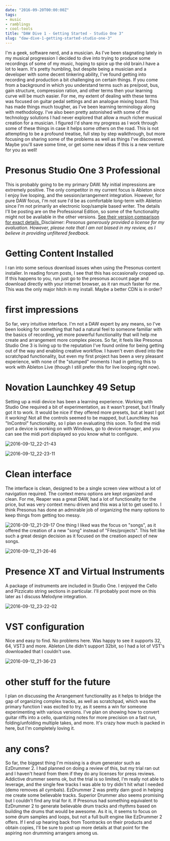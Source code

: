 ```yaml
---
date: "2016-09-20T00:00:00Z"
tags:
- music
- ramblings
- cool-tools
title: "DAW Dive 1 - Getting Started - Studio One 3"
slug: "daw-dive-1-getting-started-studio-one-3"
---
```


I'm a geek, software nerd, and a musician. As I've been stagnating lately in my musical progression I decided to dive into trying to produce some recordings of some of my music, hoping to spice up the old brain.I have a lot to learn. It's pretty humbling, but despite being a musician and a developer with some decent tinkering ability, I've found getting into recording and production a bit challenging on certain things. If you come from a background in which you understand terms such as pre/post, bus, gain structure, compression ration, and other terms then your learning curve will be much easier. For me, my extent of dealing with these terms was focused on guitar pedal settings and an analogue mixing board.
This has made things much tougher, as I've been learning terminology along with methodology.
I've also been pretty astonished with some of the technology solutions I had never explored that allow a much richer musical creation for a musician.
I figured I'd share my progress as I work through some of these things in case it helps some others on the road. This is not attempting to be a profound treatise, full step by step walkthrough, but more focusing on sharing some of the problems as well as things I've discovered. Maybe you'll save some time, or get some new ideas if this is a new venture for you as well!

# Presonus Studio One 3 Professional

This is probably going to be my primary DAW. My initial impressions are extremely positive. The only competitor in my current focus is Ableton since I enjoy live looping, and the session/arrangement integration. However, for pure DAW focus, I'm not sure I'd be as comfortable long-term with Ableton since I'm not primarily an electronic loop/sample based writer.
The details I'll be posting are on the Professional Edition, so some of the functionality might not be available in the other versions. [See their version comparison for exact details. ](http://www.presonus.com/products/studio-one/compare-versions)
Disclaimer: _Presonus generously provided a license for my evaluation. However, please note that I am not biased in my review, as I believe in providing unfiltered feedback._

# Getting Content Installed

I ran into some serious download issues when using the Presonus content installer. In reading forum posts, I see that this has occasionally cropped up. If this happens to you, run just go to the presonus account page and download directly with your internet browser, as it ran much faster for me. This was the only major hitch in my install. Maybe a better CDN is in order?

# first impressions

So far, very intuitive interface. I'm not a DAW expert by any means, so I've been looking for something that had a natural feel to someone familiar with the basics of recording, yet more powerful functionality that will help me create and arrangement more complex pieces. So far, it feels like Presonus Studio One 3 is living up to the reputation I've found online for being getting out of the way and enabling creative workflow. I haven't even dived into the scratchpad functionality, but even my first project has been a very pleasant experience, with none of the "stumped" moments I had in getting this to work with Ableton Live (though I still prefer this for live looping right now).

# Novation Launchkey 49 Setup

Setting up a midi device has been a learning experience. Working with Studio One required a bit of experimentation, as it wasn't preset, but I finally got it to work. It would be nice if they offered more presets, but at least I got it working! Not all the controls seemed to be mapped, but Launchkey has "InControl" functionality, so I plan on evaluating this soon.
To find the midi port a device is working on with Windows, go to device manager, and you can see the midi port displayed so you know what to configure.

![2016-09-12_22-21-43](images/2016-09-12_22-21-43.png)

![2016-09-12_22-23-11](images/2016-09-12_22-23-11.png)

# Clean interface

The interface is clean, designed to be a single screen view without a lot of navigation required. The context menu options are kept organized and clean. For me, Reaper was a great DAW, had a lot of functionality for the price, but was very context menu driven and this was a lot to get used to. I think Presonus has done an admirable job of organizing the many options to keep things from getting too messy.

![2016-09-12_21-29-17](images/2016-09-12_21-29-17.png)
One thing I liked was the focus on "songs", as it offered the creation of a new "song" instead of "Files/projects". This felt like such a great design decision as it focused on the creation aspect of new songs.

![2016-09-12_21-26-46](images/2016-09-12_21-26-46.png)

# Presence XT and Virtual Instruments

A package of instruments are included in Studio One. I enjoyed the Cello and Pizzicato string sections in particular. I'll probably post more on this later as I discuss Melodyne integration.

![2016-09-12_23-22-02](images/2016-09-12_23-22-02.png)

# VST configuration

Nice and easy to find. No problems here. Was happy to see it supports 32, 64, VST3 and more. Ableton Lite didn't support 32bit, so I had a lot of VST's downloaded that I couldn't use.

![2016-09-12_21-36-23](images/2016-09-12_21-36-23.png)

# other stuff for the future

I plan on discussing the Arrangement functionality as it helps to bridge the gap of organizing complex tracks, as well as scratchpad, which was the primary function I was excited to try, as it seems a win for someone experimenting with various versions.
I've plan on showing how to convert guitar riffs into a cello, quantizing notes for more precision on a fast run, folding/unfolding multiple takes, and more. It's crazy how much is packed in here, but I'm completely loving it.

# any cons?

So far, the biggest thing I'm missing is a drum generator such as EzDrummer
2. I had planned on doing a review of this, but my trial ran out and I haven't heard from them if they do any licenses for press reviews. Addictive drummer seems ok, but the trial is so limited, I'm really not able to leverage, and the single few tracks I was able to try didn't hit what I needed (demo removes all cymbals). EzDrummer 2 was pretty darn good in helping me create some believable tracks. Superior Drummer also seems promising but I couldn't find any trial for it.
If Presonus had something equivalent to EzDrummer 2 to generate believable drum tracks and rhythms based on building the drums that would be awesome. As it is, it seems to focus on some drum samples and loops, but not a full built engine like EzDrummer 2 offers. If I end up hearing back from Toontracks on their products and obtain copies, I'll be sure to post up more details at that point for the aspiring non drumming arrangers among us.
